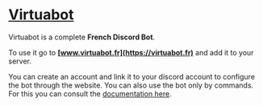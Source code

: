 # [Virtuabot](https://virtuabot.fr)

Virtuabot is a complete **French Discord Bot**.

To use it go to **[www.virtuabot.fr](https://virtuabot.fr)** and add it to your server.

You can create an account and link it to your discord account to configure the bot through the website.
You can also use the bot only by commands. For this you can consult the [documentation here](https://www.virtuabot.fr/commandes).
